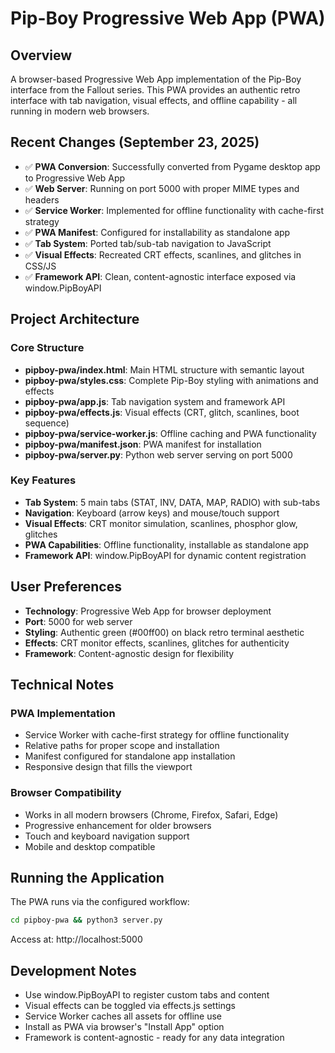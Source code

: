 # Pip-Boy Progressive Web App (PWA)

## Overview
A browser-based Progressive Web App implementation of the Pip-Boy interface from the Fallout series. This PWA provides an authentic retro interface with tab navigation, visual effects, and offline capability - all running in modern web browsers.

## Recent Changes (September 23, 2025)
- ✅ **PWA Conversion**: Successfully converted from Pygame desktop app to Progressive Web App
- ✅ **Web Server**: Running on port 5000 with proper MIME types and headers
- ✅ **Service Worker**: Implemented for offline functionality with cache-first strategy
- ✅ **PWA Manifest**: Configured for installability as standalone app
- ✅ **Tab System**: Ported tab/sub-tab navigation to JavaScript
- ✅ **Visual Effects**: Recreated CRT effects, scanlines, and glitches in CSS/JS
- ✅ **Framework API**: Clean, content-agnostic interface exposed via window.PipBoyAPI

## Project Architecture

### Core Structure
- **pipboy-pwa/index.html**: Main HTML structure with semantic layout
- **pipboy-pwa/styles.css**: Complete Pip-Boy styling with animations and effects
- **pipboy-pwa/app.js**: Tab navigation system and framework API
- **pipboy-pwa/effects.js**: Visual effects (CRT, glitch, scanlines, boot sequence)
- **pipboy-pwa/service-worker.js**: Offline caching and PWA functionality
- **pipboy-pwa/manifest.json**: PWA manifest for installation
- **pipboy-pwa/server.py**: Python web server serving on port 5000

### Key Features
- **Tab System**: 5 main tabs (STAT, INV, DATA, MAP, RADIO) with sub-tabs
- **Navigation**: Keyboard (arrow keys) and mouse/touch support
- **Visual Effects**: CRT monitor simulation, scanlines, phosphor glow, glitches
- **PWA Capabilities**: Offline functionality, installable as standalone app
- **Framework API**: window.PipBoyAPI for dynamic content registration

## User Preferences
- **Technology**: Progressive Web App for browser deployment
- **Port**: 5000 for web server
- **Styling**: Authentic green (#00ff00) on black retro terminal aesthetic
- **Effects**: CRT monitor effects, scanlines, glitches for authenticity
- **Framework**: Content-agnostic design for flexibility

## Technical Notes

### PWA Implementation
- Service Worker with cache-first strategy for offline functionality
- Relative paths for proper scope and installation
- Manifest configured for standalone app installation
- Responsive design that fills the viewport

### Browser Compatibility
- Works in all modern browsers (Chrome, Firefox, Safari, Edge)
- Progressive enhancement for older browsers
- Touch and keyboard navigation support
- Mobile and desktop compatible

## Running the Application
The PWA runs via the configured workflow:
```bash
cd pipboy-pwa && python3 server.py
```
Access at: http://localhost:5000

## Development Notes
- Use window.PipBoyAPI to register custom tabs and content
- Visual effects can be toggled via effects.js settings
- Service Worker caches all assets for offline use
- Install as PWA via browser's "Install App" option
- Framework is content-agnostic - ready for any data integration